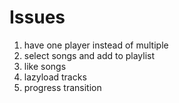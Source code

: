 # Issues

1.  have one player instead of multiple
1.  select songs and add to playlist
1.  like songs
1.  lazyload tracks
1.  progress transition
